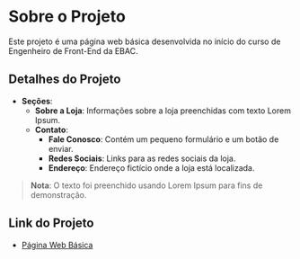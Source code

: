 # Sobre o Projeto

Este projeto é uma página web básica desenvolvida no início do curso de Engenheiro de Front-End da EBAC.

## Detalhes do Projeto

- **Seções**:
  - **Sobre a Loja**: Informações sobre a loja preenchidas com texto Lorem Ipsum.
  - **Contato**:
    - **Fale Conosco**: Contém um pequeno formulário e um botão de enviar.
    - **Redes Sociais**: Links para as redes sociais da loja.
    - **Endereço**: Endereço fictício onde a loja está localizada.

> **Nota**: O texto foi preenchido usando Lorem Ipsum para fins de demonstração.

## Link do Projeto

- [Página Web Básica](https://gamesshop-pi.vercel.app/#contact)
